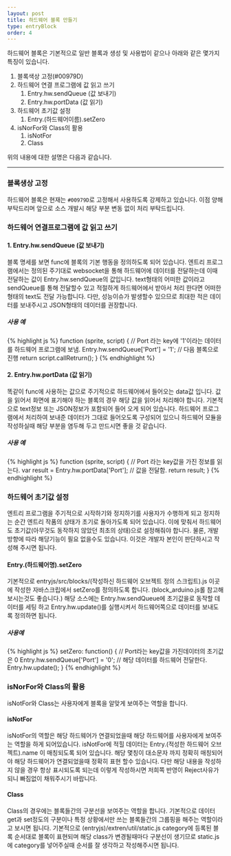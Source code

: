 ```yaml
---
layout: post
title: 하드웨어 블록 만들기
type: entryBlock
order: 4
---
```


하드웨어 블록은 기본적으로 일반 블록과 생성 및 사용법이 같으나 아래와 같은 몇가지 특징이 있습니다.

1. 블록색상 고정(#00979D)
1. 하드웨어 연결 프로그램에 값 읽고 쓰기
    1. Entry.hw.sendQueue (값 보내기)
    1. Entry.hw.portData (값 읽기)
1. 하드웨어 초기값 설정
    1. Entry.(하드웨어이름).setZero
1. isNorFor와 Class의 활용
    1. isNotFor
    2. Class

위의 내용에 대한 설명은 다음과 같습니다.


---  

### 블록생상 고정

하드웨어 블록은 현재는 `#00979D`로 고정해서 사용하도록 강제하고 있습니다. 이점 양해부탁드리며 앞으로 소스 개발시 해당 부분 변동 없이 처리 부탁드립니다.

### 하드웨어 연결프로그램에 값 읽고 쓰기

#### 1. Entry.hw.sendQueue (값 보내기)

블록 명세를 보면 func에 블록의 기본 행동을 정의하도록 되어 있습니다. 엔트리 프로그램에서는 정의된 주기대로 websocket을 통해 하드웨어에 데이터를 전달하는데 이때 전달하는 값이 Entry.hw.sendQueue의 값입니다. text형태의 어떠한 값이라고 sendQueue를 통해 전달할수 있고 적절하게 하드웨어에서 받아서 처리 한다면 어떠한 형태의 text도 전달 가능합니다. 다만, 성능이슈가 발생할수 있으므로 최대한 적은 데이터를 보내주시고 JSON형태의 데이터를 권장합니다.

##### 사용 예
{% highlight js %}
function (sprite, script) {
    // Port 라는 key에 '1'이라는 데이터를 하드웨어 프로그램에 보냄.
    Entry.hw.sendQueue['Port'] = '1';
    // 다음 블록으로 진행
    return script.callRetrurn();
}
{% endhighlight %}

#### 2. Entry.hw.portData (값 읽기)

똑같이 func에 사용하는 값으로 주기적으로 하드웨어에서 들어오는 data값 입니다. 값을 읽어서 화면에 표기해야 하는 블록의 경우 해당 값을 읽어서 처리해야 합니다. 기본적으로 text정보 또는 JSON정보가 포함되어 들어 오게 되어 있습니다. 하드웨어 프로그램에서 처리하여 보내준 데이터가 그대로 들어오도록 구성되어 있으니 하드웨어 모듈을 작성하실때 해당 부분을 염두해 두고 만드시면 좋을 것 같습니다.

##### 사용 예
{% highlight js %}
function (sprite, script) {
    // Port 라는 key값을 가진 정보를 읽는다.
    var result = Entry.hw.portData['Port'];
    // 값을 전달함.
    return result;
}
{% endhighlight %}

### 하드웨어 초기값 설정

엔트리 프로그램을 주기적으로 시작하기와 정지하기를 사용자가 수행하게 되고 정지하는 순간 엔트리 작품의 상태가 초기로 돌아가도록 되어 있습니다. 이에 맞춰서 하드웨어도 초기값(아무것도 동작하지 않았던 최초의 상태)으로 설정해줘야 합니다. 물론, 개발방향에 따라 해당기능이 필요 없을수도 있습니다. 이것은 개발자 본인이 판단하시고 작성해 주시면 됩니다.

#### Entry.(하드웨어명).setZero

기본적으로 entryjs/src/blocks/(작성하신 하드웨어 오브젝트 정의 스크립트).js 이곳에 작성한 자바스크립에서 setZero를 정의하도록 합니다. (block_arduino.js롤 참고해 보시는것도 좋습니다.) 해당 소스에는 Entry.hw.sendQueue에 초기값을로 동작할 데이터를 세팅 하고 Entry.hw.update()를 실행시켜서 하드웨어쪽으로 데이터를 보내도록 정의하면 됩니다.

##### 사용예
{% highlight js %}
setZero: function() {
    // Port라는 key값을 가진데이터의 초기값은 0
    Entry.hw.sendQueue['Port'] = '0';
    // 해당 데이터를 하드웨어 전달한다.
    Entry.hw.update();
}
{% endhighlight %}

### isNorFor와 Class의 활용

isNotFor와 Class는 사용자에게 블록을 알맞게 보여주는 역할을 합니다.

#### isNotFor

isNotFor의 역할은 해당 하드웨어가 연결되었을때 해당 하드웨어를 사용자에게 보여주는 역할을 하게 되어있습니다. isNotFor에 적힐 데이터는 Entry.(적성한 하드웨어 오브젝트).name 이 매칭되도록 되어 있습니다. 해당 몇칭이 대소문자 까지 정확히 매칭되어야 해당 하드웨어가 연결되었을때 정확히 표현 할수 있습니다. 다만 해당 내용을 작성하지 않을 경우 항상 표시되도록 되는데 이렇게 작성하시면 저희쪽 반영이 Reject사유가 되니 빠짐없이 채워주시기 바랍니다.

#### Class  

Class의 경우에는 블록들간의 구분선을 보여주는 역할을 합니다. 기본적으로 데이터 get과 set정도의 구분이나 특정 상황에서만 쓰는 블록들간의 그룹핑을 해주는 역할이라고 보시면 됩니다. 기본적으로 (entryjs)/extren/util/static.js category에 등록된 블록 순서대로 블록이 표현되며 해당 class가 변경될때마다 구분선이 생기므로 static.js에 category를 넣어주실때 순서를 잘 생각하고 작성해주시면 됩니다.